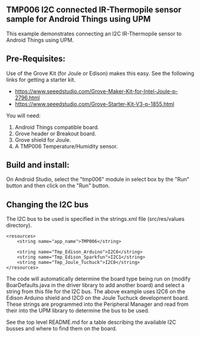 TMP006 I2C connected IR-Thermopile sensor sample for Android Things using UPM
-----------------------------------------------------------------------------

This example demonstrates connecting an I2C IR-Thermopile sensor to Android Things using UPM.

Pre-Requisites:
---------------
Use of the Grove Kit (for Joule or Edison) makes this easy. See the following links for getting
a starter kit.

*  https://www.seeedstudio.com/Grove-Maker-Kit-for-Intel-Joule-p-2796.html
*  https://www.seeedstudio.com/Grove-Starter-Kit-V3-p-1855.html


You will need:

1. Android Things compatible board.
2. Grove header or Breakout board.
3. Grove shield for Joule.
4. A TMP006 Temperature/Humidity sensor.


Build and install:
------------------

On Android Studio, select the "tmp006" module in select box by the "Run" button
and then click on the "Run" button.


Changing the I2C bus
--------------------


The I2C bus to be used is specified in the strings.xml file (src/res/values directory).

````
<resources>
    <string name="app_name">TMP006</string>

    <string name="Tmp_Edison_Arduino">I2C6</string>
    <string name="Tmp_Edison_Sparkfun">I2C1</string>
    <string name="Tmp_Joule_Tuchuck">I2C0</string>
</resources>
````

The code will automatically determine the board type being run on (modify BoarDefaults.java
in the driver library to add another board) and select a string from this file for the I2C bus.
The above example uses I2C6 on the Edison Arduino shield and I2C0 on the Joule Tuchuck
development board. These strings are programmed into the Peripheral Manager and read from their
into the UPM library to determine the bus to be used.

See the top level README.md for a table describing the available I2C busses and where to find them
on the board.
